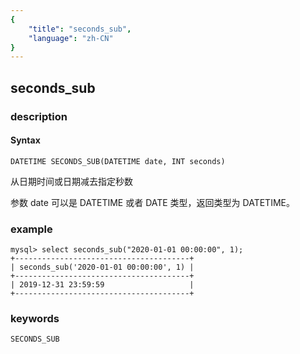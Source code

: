 ```yaml
---
{
    "title": "seconds_sub",
    "language": "zh-CN"
}
---
```


<!-- 
Licensed to the Apache Software Foundation (ASF) under one
or more contributor license agreements.  See the NOTICE file
distributed with this work for additional information
regarding copyright ownership.  The ASF licenses this file
to you under the Apache License, Version 2.0 (the
"License"); you may not use this file except in compliance
with the License.  You may obtain a copy of the License at

  http://www.apache.org/licenses/LICENSE-2.0

Unless required by applicable law or agreed to in writing,
software distributed under the License is distributed on an
"AS IS" BASIS, WITHOUT WARRANTIES OR CONDITIONS OF ANY
KIND, either express or implied.  See the License for the
specific language governing permissions and limitations
under the License.
-->

## seconds_sub
### description
#### Syntax

`DATETIME SECONDS_SUB(DATETIME date, INT seconds)`

从日期时间或日期减去指定秒数

参数 date 可以是 DATETIME 或者 DATE 类型，返回类型为 DATETIME。

### example

```
mysql> select seconds_sub("2020-01-01 00:00:00", 1);
+---------------------------------------+
| seconds_sub('2020-01-01 00:00:00', 1) |
+---------------------------------------+
| 2019-12-31 23:59:59                   |
+---------------------------------------+
```

### keywords

    SECONDS_SUB
